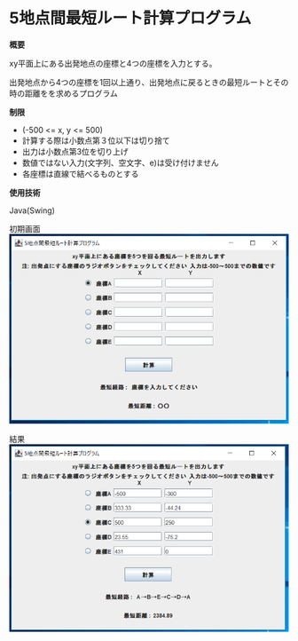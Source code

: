 # 5地点間最短ルート計算プログラム

**概要**

xy平面上にある出発地点の座標と4つの座標を入力とする。

出発地点から4つの座標を1回以上通り、出発地点に戻るときの最短ルートとその時の距離をを求めるプログラム

**制限**
- (-500 <= x, y <= 500)
- 計算する際は小数点第３位以下は切り捨て
- 出力は小数点第3位を切り上げ
- 数値ではない入力(文字列、空文字、e)は受け付けません
- 各座標は直線で結べるものとする



**使用技術**

Java(Swing)

初期画面
![img1](image/fivePointsCalc1.PNG)

結果
![img2](image/fivePointsCalc2.PNG)
  
